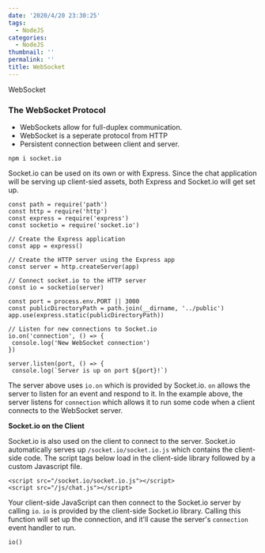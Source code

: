 ```yaml
---
date: '2020/4/20 23:30:25'
tags:
  - NodeJS
categories:
  - NodeJS
thumbnail: ''
permalink: ''
title: WebSocket
---
```


WebSocket

<!-- more -->

### The WebSocket Protocol

  - WebSockets allow for full-duplex communication.
  - WebSocket is a seperate protocol from HTTP
  - Persistent connection between client and server.

```
npm i socket.io
```

Socket.io can be used on its own or with Express. Since the chat application will be serving up client-sied assets, both Express and Socket.io will get set up. 

```
const path = require('path')
const http = require('http')
const express = require('express')
const socketio = require('socket.io')

// Create the Express application
const app = express()

// Create the HTTP server using the Express app
const server = http.createServer(app)

// Connect socket.io to the HTTP server
const io = socketio(server)

const port = process.env.PORT || 3000
const publicDirectoryPath = path.join(__dirname, '../public')
app.use(express.static(publicDirectoryPath))

// Listen for new connections to Socket.io
io.on('connection', () => {
 console.log('New WebSocket connection')
})

server.listen(port, () => {
 console.log(`Server is up on port ${port}!`)
```

The server above uses `io.on` which is provided by Socket.io. `on` allows the server to listen for an event and respond to it. In the example above, the server listens for `connection` which allows it to run some code when a client connects to the WebSocket server.

**Socket.io on the Client**

Socket.io is also used on the client to connect to the server. Socket.io automatically serves up `/socket.io/socket.io.js` which contains the client-side code. The script tags below load in the client-side library followed by a custom Javascript file.

```
<script src="/socket.io/socket.io.js"></script>
<script src="/js/chat.js"></script>
```

Your client-side JavaScript can then connect to the Socket.io server by calling `io`. `io` is provided by the client-side Socket.io library. Calling this function will set up the connection, and it'll cause the server's `connection` event handler to run.

```
io()
```